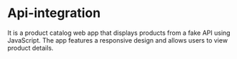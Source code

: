 # Api-integration
It is a product catalog web app that displays products from a fake API using JavaScript. The app features a responsive design and allows users to view product details.
